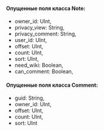 #### Опущенные поля класса Note:

* owner_id: UInt,
* privacy_view: String,
* privacy_comment: String,
* user_id: UInt,
* offset: UInt,
* count: UInt,
* sort: UInt,
* need_wiki: Boolean,
* can_comment: Boolean,


#### Опущенные поля класса Comment:

* guid: String,
* owner_id: UInt,
* offset: UInt,
* count: UInt,
* sort: UInt
